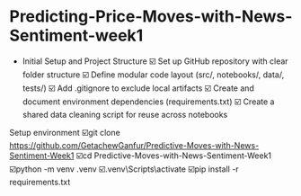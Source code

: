 # Predicting-Price-Moves-with-News-Sentiment-week1

- Initial Setup and Project Structure
  ☑️ Set up GitHub repository with clear folder structure
  ☑️ Define modular code layout (src/, notebooks/, data/, tests/)
  ☑️ Add .gitignore to exclude local artifacts
  ☑️ Create and document environment dependencies (requirements.txt)
  ☑️ Create a shared data cleaning script for reuse across notebooks

Setup environment
☑️git clone https://github.com/GetachewGanfur/Predictive-Moves-with-News-Sentiment-Week1
☑️cd Predictive-Moves-with-News-Sentiment-Week1
☑️python -m venv .venv
☑️.venv\Scripts\activate
☑️pip install -r requirements.txt
